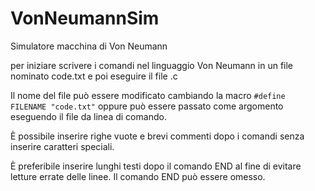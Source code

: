 # VonNeumannSim
Simulatore macchina di Von Neumann

per iniziare scrivere i comandi nel linguaggio Von Neumann in un file nominato code.txt e poi eseguire il file .c

Il nome del file può essere modificato cambiando la macro ```#define FILENAME "code.txt"``` oppure può essere passato come argomento eseguendo il file da linea di comando.

È possibile inserire righe vuote e brevi commenti dopo i comandi senza inserire caratteri speciali.

È preferibile inserire lunghi testi dopo il comando END al fine di evitare letture errate delle linee. Il comando END può essere omesso.
